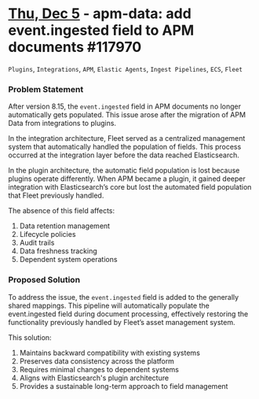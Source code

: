 # [Thu, Dec 5](day://2024.12.05) - apm-data: add event.ingested field to APM documents #117970

`Plugins`, `Integrations`, `APM`, `Elastic Agents`, `Ingest Pipelines`, `ECS`, `Fleet`

### Problem Statement

After version 8.15, the `event.ingested` field in APM documents no longer automatically gets populated. This issue arose after the migration of APM Data from integrations to plugins.

In the integration architecture, Fleet served as a centralized management system that automatically handled the population of fields. This process occurred at the integration layer before the data reached Elasticsearch.

In the plugin architecture, the automatic field population is lost because plugins operate differently. When APM became a plugin, it gained deeper integration with Elasticsearch’s core but lost the automated field population that Fleet previously handled.

The absence of this field affects:

1. Data retention management
2. Lifecycle policies
3. Audit trails
4. Data freshness tracking
5. Dependent system operations

### Proposed Solution

To address the issue, the `event.ingested` field is added to the generally shared mappings. This pipeline will automatically populate the event.ingested field during document processing, effectively restoring the functionality previously handled by Fleet’s asset management system.

This solution:

1. Maintains backward compatibility with existing systems
2. Preserves data consistency across the platform
3. Requires minimal changes to dependent systems
4. Aligns with Elasticsearch's plugin architecture
5. Provides a sustainable long-term approach to field management

